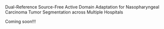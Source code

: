 
Dual-Reference Source-Free Active Domain Adaptation for Nasopharyngeal Carcinoma Tumor Segmentation across Multiple Hospitals

Coming soon!!!

